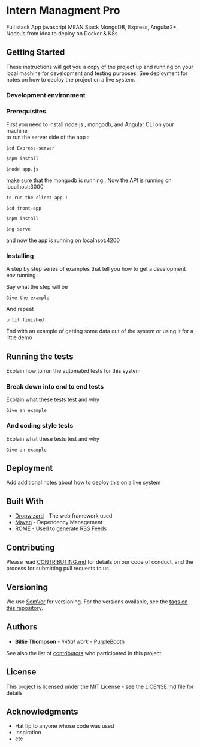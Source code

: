 # Intern Managment Pro

Full stack App javascript MEAN Stack MongoDB, Express, Angular2+, NodeJs
from idea to deploy on Docker & K8s

## Getting Started

These instructions will get you a copy of the project up and running on your local machine for development and testing purposes. See deployment for notes on how to deploy the project on a live system.

### Development environment

### Prerequisites 

 First you need  to install node.js , mongodb, and Angular CLI  on your machine  
    to run the server side of the app : 

```
$cd Express-server 

$npm install
```
 ```
 $node app.js 

```
make sure that the mongodb is running , Now the API is running on localhost:3000

    to run the client-app : 
```
$cd front-app

$npm install
```
 ```
 $ng serve

```
and now the app is running on localhsot:4200

### Installing

A step by step series of examples that tell you how to get a development env running

Say what the step will be

```
Give the example
```

And repeat

```
until finished
```

End with an example of getting some data out of the system or using it for a little demo

## Running the tests

Explain how to run the automated tests for this system

### Break down into end to end tests

Explain what these tests test and why

```
Give an example
```

### And coding style tests

Explain what these tests test and why

```
Give an example
```

## Deployment

Add additional notes about how to deploy this on a live system

## Built With

* [Dropwizard](http://www.dropwizard.io/1.0.2/docs/) - The web framework used
* [Maven](https://maven.apache.org/) - Dependency Management
* [ROME](https://rometools.github.io/rome/) - Used to generate RSS Feeds

## Contributing

Please read [CONTRIBUTING.md](https://gist.github.com/PurpleBooth/b24679402957c63ec426) for details on our code of conduct, and the process for submitting pull requests to us.

## Versioning

We use [SemVer](http://semver.org/) for versioning. For the versions available, see the [tags on this repository](https://github.com/your/project/tags). 

## Authors

* **Billie Thompson** - *Initial work* - [PurpleBooth](https://github.com/PurpleBooth)

See also the list of [contributors](https://github.com/your/project/contributors) who participated in this project.

## License

This project is licensed under the MIT License - see the [LICENSE.md](LICENSE.md) file for details

## Acknowledgments

* Hat tip to anyone whose code was used
* Inspiration
* etc
